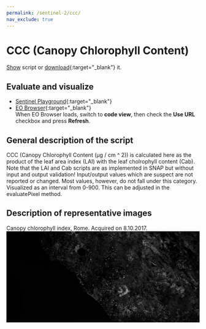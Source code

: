 ```yaml
---
permalink: /sentinel-2/ccc/
nav_exclude: true
---
```


# CCC (Canopy Chlorophyll Content)

<a href="#" id='togglescript'>Show</a> script or [download](script.js){:target="_blank"} it.
<div id='script_view' style="display:none">
{% highlight javascript %}
{% include_relative script.js %}
{% endhighlight %}
</div>

## Evaluate and visualize
 - [Sentinel Playground](https://apps.sentinel-hub.com/sentinel-playground/?source=S2&lat=43.514198796857976&lng=16.601028442382812&zoom=11&evalscripturl=https://raw.githubusercontent.com/sentinel-hub/custom-scripts/master/sentinel-2/ccc/script.js){:target="_blank"}    
 - [EO Browser](http://apps.sentinel-hub.com/eo-browser/#lat=41.9&lng=12.5&zoom=10&datasource=Sentinel-2%20L1C&time=2017-10-08&preset=CUSTOM&layers=B01,B02,B03&evalscripturl=https://raw.githubusercontent.com/sentinel-hub/custom-scripts/master/sentinel-2/ccc/script.js){:target="_blank"}   
 When EO Browser loads, switch to **code view**, then check the **Use URL** checkbox and press **Refresh**.


## General description of the script

CCC (Canopy Chlorophyll Content (μg / cm ^ 2)) is calculated here as the product of the leaf area index (LAI) with the leaf cholrophyll content (Cab).
Note that the LAI and Cab scripts are as implemented in SNAP but without input and output validation!
Input/output values which are suspect are not reported or changed. Most values, however, do not fall under this category.
Visualized as an interval from 0-900. This can be adjusted in the evaluatePixel method.

## Description of representative images

Canopy chlorophyll index, Rome. Acquired on 8.10.2017.
![Canopy chlorophyll index](fig/fig1.png)

